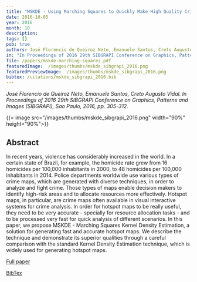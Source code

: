 ```yaml
---
title: "MSKDE - Using Marching Squares to Quickly Make High Quality Crime Hotspot Maps"
date: 2016-10-05
year: 2016
month: 10
description:
tags: []
pub: true
authors: José Florencio de Queiroz Neto, Emanuele Santos, Creto Augusto Vidal
in: "In Proceedings of 2016 29th SIBGRAPI Conference on Graphics, Patterns and Images (SIBGRAPI), Sao Paulo, pp. 305-312"
file: /papers/mskde-marching-squares.pdf
featuredImage:  /images/thumbs/mskde_sibgrapi_2016.png
featuredPreviewImage:  /images/thumbs/mskde_sibgrapi_2016.png
bibtex: /citations/mskde_sibgrapi_2016.bib
---
```


*José Florencio de Queiroz Neto, Emanuele Santos, Creto Augusto Vidal. In Proceedings of 2016 29th SIBGRAPI Conference on Graphics, Patterns and Images (SIBGRAPI), Sao Paulo, 2016, pp. 305-312.*

{{< image src="/images/thumbs/mskde_sibgrapi_2016.png" width="90%" height="90%">}}

## Abstract

In recent years, violence has considerably increased
in the world. In a certain state of Brazil, for example, the
homicide rate grew from 16 homicides per 100,000 inhabitants
in 2000, to 48 homicides per 100,000 inhabitants in 2014. Police
departments worldwide use various types of crime maps, which
are generated with diverse techniques, in order to analyze and
fight crime. Those types of maps enable decision makers to
identify high-risk areas and to allocate resources more effectively.
Hotspot maps, in particular, are crime maps often available
in visual interactive systems for crime analysis. In order for
hotspot maps to be really useful, they need to be very accurate -
specially for resource allocation tasks - and to be processed very
fast for quick analysis of different scenarios. In this paper, we
propose MSKDE - Marching Squares Kernel Density Estimation,
a solution for generating fast and accurate hotspot maps. We
describe the technique and demonstrate its superior qualities
through a careful comparison with the standard Kernel Density
Estimation technique, which is widely used for generating hotspot
maps.

[Full paper](/papers/mskde-marching-squares.pdf)

[BibTex](/citations/mskde_sibgrapi_2016.bib)